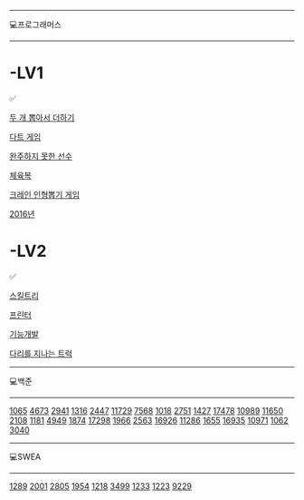 ----------
💻프로그래머스

----------
# -LV1

✅

[두 개 뽑아서 더하기](https://programmers.co.kr/learn/courses/30/lessons/68644)

[다트 게임](https://programmers.co.kr/learn/courses/30/lessons/17682)

[완주하지 못한 선수](https://programmers.co.kr/learn/courses/30/lessons/42576?language=javascript)

[체육복](https://programmers.co.kr/learn/courses/30/lessons/42862)

[크레인 인형뽑기 게임](https://programmers.co.kr/learn/courses/30/lessons/64061)

[2016년](https://programmers.co.kr/learn/courses/30/lessons/12901)

# -LV2

✅

[스킬트리](https://programmers.co.kr/learn/courses/30/lessons/49993)

[프린터](https://programmers.co.kr/learn/courses/30/lessons/42587)

[기능개발](https://programmers.co.kr/learn/courses/30/lessons/42586)

[다리를 지나는 트럭](https://programmers.co.kr/learn/courses/30/lessons/42583)


----------
💻백준

----------

[1065](https://www.acmicpc.net/problem/1065)
[4673](https://www.acmicpc.net/problem/4673)
[2941](https://www.acmicpc.net/problem/2941)
[1316](https://www.acmicpc.net/problem/1316)
[2447](https://www.acmicpc.net/problem/2447)
[11729](https://www.acmicpc.net/problem/11729)
[7568](https://www.acmicpc.net/problem/7568)
[1018](https://www.acmicpc.net/problem/1018)
[2751](https://www.acmicpc.net/problem/2751)
[1427](https://www.acmicpc.net/problem/1427)
[17478](https://www.acmicpc.net/problem/17478)
[10989](https://www.acmicpc.net/problem/10989)
[11650](https://www.acmicpc.net/problem/11650)
[2108](https://www.acmicpc.net/problem/2108)
[1181](https://www.acmicpc.net/problem/1181)
[4949](https://www.acmicpc.net/problem/4949)
[1874](https://www.acmicpc.net/problem/1874)
[17298](https://www.acmicpc.net/problem/17298)
[1966](https://www.acmicpc.net/problem/1966)
[2563](https://www.acmicpc.net/problem/2563)
[16926](https://www.acmicpc.net/problem/16926)
[11286](https://www.acmicpc.net/problem/11286)
[1655](https://www.acmicpc.net/problem/1655)
[16935](https://www.acmicpc.net/problem/16935)
[10971](https://www.acmicpc.net/problem/10971)
[1062](https://www.acmicpc.net/problem/1062)
[3040](https://www.acmicpc.net/problem/3040)

----------
💻SWEA

----------

[1289](https://swexpertacademy.com/main/code/problem/problemDetail.do?contestProbId=AV19AcoKI9sCFAZN&categoryId=AV19AcoKI9sCFAZN&categoryType=CODE&problemTitle=1289&orderBy=FIRST_REG_DATETIME&selectCodeLang=ALL&select-1=&pageSize=10&pageIndex=1)
[2001](https://swexpertacademy.com/main/code/problem/problemDetail.do?contestProbId=AV5PzOCKAigDFAUq)
[2805](https://swexpertacademy.com/main/code/problem/problemDetail.do?contestProbId=AV7GLXqKAWYDFAXB)
[1954](https://swexpertacademy.com/main/code/problem/problemDetail.do?contestProbId=AV5PobmqAPoDFAUq)
[1218](https://swexpertacademy.com/main/code/problem/problemDetail.do?contestProbId=AV14eWb6AAkCFAYD)
[3499](https://swexpertacademy.com/main/code/problem/problemDetail.do?contestProbId=AWGsRbk6AQIDFAVW)
[1233](https://swexpertacademy.com/main/code/problem/problemDetail.do?contestProbId=AWGsRbk6AQIDFAVW)
[1223](https://swexpertacademy.com/main/code/problem/problemDetail.do?contestProbId=AV14nnAaAFACFAYD)
[9229](https://swexpertacademy.com/main/code/problem/problemDetail.do?contestProbId=AV14w-rKAHACFAYD&categoryId=AV14w-rKAHACFAYD&categoryType=CODE&problemTitle=1228&orderBy=FIRST_REG_DATETIME&selectCodeLang=ALL&select-1=&pageSize=10&pageIndex=1)

